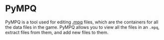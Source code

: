 # PyMPQ
PyMPQ is a tool used for editing [.mpq](/Help/Files/MPQ.md) files, which are the containers for all the data files in the game. PyMPQ allows you to view all the files in an `.mpq`, extract files from them, and add new files to them.